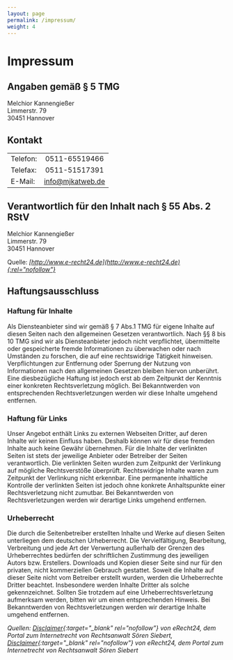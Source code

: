 ```yaml
---
layout: page
permalink: /impressum/
weight: 4
---
```

# Impressum

## Angaben gemäß § 5 TMG

Melchior Kannengießer  
Limmerstr. 79  
30451 Hannover

## Kontakt

|               |                    |
| ------------- |:------------------:|
| Telefon:      | 0511-65519466      |
| Telefax:      | 0511-51517391      |
| E-Mail:       | <info@mjkatweb.de> |

## Verantwortlich für den Inhalt nach § 55 Abs. 2 RStV

Melchior Kannengießer  
Limmerstr. 79  
30451 Hannover

Quelle: *[http://www.e-recht24.de](http://www.e-recht24.de){:rel="nofollow"}*

## Haftungsausschluss

### Haftung für Inhalte

Als Diensteanbieter sind wir gemäß § 7 Abs.1 TMG für eigene Inhalte auf diesen Seiten nach den allgemeinen Gesetzen verantwortlich. Nach §§ 8 bis 10 TMG sind wir als Diensteanbieter jedoch nicht verpflichtet, übermittelte oder gespeicherte fremde Informationen zu überwachen oder nach Umständen zu forschen, die auf eine rechtswidrige Tätigkeit hinweisen. Verpflichtungen zur Entfernung oder Sperrung der Nutzung von Informationen nach den allgemeinen Gesetzen bleiben hiervon unberührt. Eine diesbezügliche Haftung ist jedoch erst ab dem Zeitpunkt der Kenntnis einer konkreten Rechtsverletzung möglich. Bei Bekanntwerden von entsprechenden Rechtsverletzungen werden wir diese Inhalte umgehend entfernen.

### Haftung für Links

Unser Angebot enthält Links zu externen Webseiten Dritter, auf deren Inhalte wir keinen Einfluss haben. Deshalb können wir für diese fremden Inhalte auch keine Gewähr übernehmen. Für die Inhalte der verlinkten Seiten ist stets der jeweilige Anbieter oder Betreiber der Seiten verantwortlich. Die verlinkten Seiten wurden zum Zeitpunkt der Verlinkung auf mögliche Rechtsverstöße überprüft. Rechtswidrige Inhalte waren zum Zeitpunkt der Verlinkung nicht erkennbar. Eine permanente inhaltliche Kontrolle der verlinkten Seiten ist jedoch ohne konkrete Anhaltspunkte einer Rechtsverletzung nicht zumutbar. Bei Bekanntwerden von Rechtsverletzungen werden wir derartige Links umgehend entfernen.

### Urheberrecht

Die durch die Seitenbetreiber erstellten Inhalte und Werke auf diesen Seiten unterliegen dem deutschen Urheberrecht. Die Vervielfältigung, Bearbeitung, Verbreitung und jede Art der Verwertung außerhalb der Grenzen des Urheberrechtes bedürfen der schriftlichen Zustimmung des jeweiligen Autors bzw. Erstellers. Downloads und Kopien dieser Seite sind nur für den privaten, nicht kommerziellen Gebrauch gestattet. Soweit die Inhalte auf dieser Seite nicht vom Betreiber erstellt wurden, werden die Urheberrechte Dritter beachtet. Insbesondere werden Inhalte Dritter als solche gekennzeichnet. Sollten Sie trotzdem auf eine Urheberrechtsverletzung aufmerksam werden, bitten wir um einen entsprechenden Hinweis. Bei Bekanntwerden von Rechtsverletzungen werden wir derartige Inhalte umgehend entfernen.

*Quellen: [Disclaimer](http://www.e-recht24.de/muster-disclaimer.html){:target="_blank" rel="nofollow"} von eRecht24, dem Portal zum Internetrecht von Rechtsanwalt Sören Siebert, [Disclaimer](http://www.e-recht24.de/muster-disclaimer.html){:target="_blank" rel="nofollow"} von eRecht24, dem Portal zum Internetrecht von Rechtsanwalt Sören Siebert*
